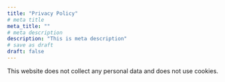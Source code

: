 ```yaml
---
title: "Privacy Policy"
# meta title
meta_title: ""
# meta description
description: "This is meta description"
# save as draft
draft: false
---
```


This website does not collect any personal data and does not use cookies.